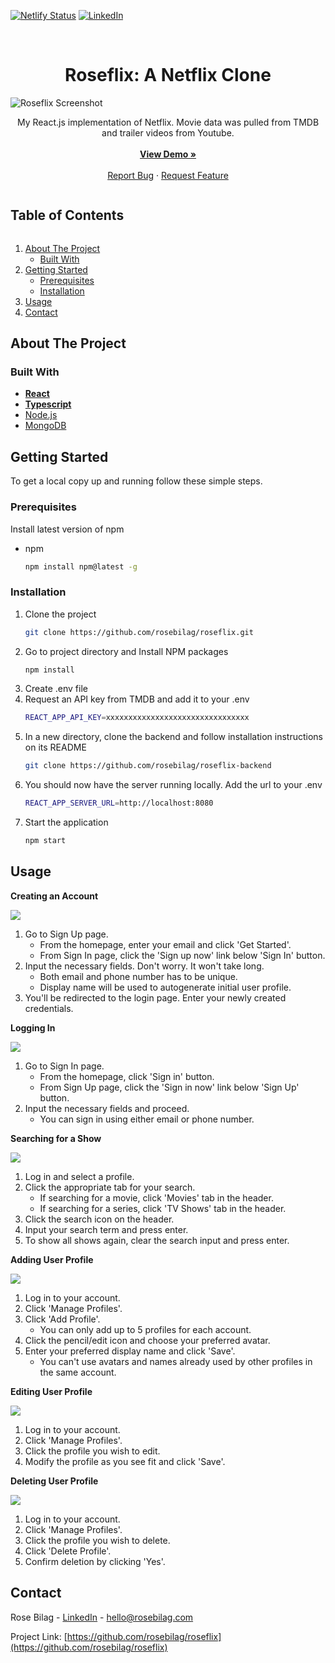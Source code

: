 [![Netlify Status][netlify-shield]][netlify-url]
[![LinkedIn][linkedin-shield]][linkedin-url]


<br />
<p align="center">
  <h1 align="center">Roseflix: A Netflix Clone</h1>
  <img src="./public/images/readme/Main.png" alt="Roseflix Screenshot">
  <p align="center">
    My React.js implementation of Netflix. Movie data was pulled from TMDB and trailer videos from Youtube.
    <br /><br />
    <a href="https://roseflix.netlify.app"><strong>View Demo »</strong></a>
    <br /><br />
    <a href="https://github.com/rosebilag/roseflix/issues">Report Bug</a>
    ·
    <a href="https://github.com/rosebilag/roseflix/issues">Request Feature</a>
  </p>
</p>








<h2 style="display: inline-block">Table of Contents</h2>
<ol>
  <li>
    <a href="#about-the-project">About The Project</a>
    <ul>
      <li><a href="#built-with">Built With</a></li>
    </ul>
  </li>
  <li>
    <a href="#getting-started">Getting Started</a>
    <ul>
      <li><a href="#prerequisites">Prerequisites</a></li>
      <li><a href="#installation">Installation</a></li>
    </ul>
  </li>
  <li><a href="#usage">Usage</a></li>
  <li><a href="#contact">Contact</a></li>
</ol>








## About The Project

### Built With
* **[React](https://reactjs.org/)**
* **[Typescript](https://www.typescriptlang.org/)**
* [Node.js](https://nodejs.org/en/)
* [MongoDB](https://www.mongodb.com/)








## Getting Started
To get a local copy up and running follow these simple steps.


### Prerequisites
Install latest version of npm
* npm
  ```sh
  npm install npm@latest -g
  ```

### Installation
1. Clone the project
   ```sh
   git clone https://github.com/rosebilag/roseflix.git
   ```
2. Go to project directory and Install NPM packages
   ```sh
   npm install
   ```
3. Create .env file 
4. Request an API key from TMDB and add it to your .env
   ```sh
   REACT_APP_API_KEY=xxxxxxxxxxxxxxxxxxxxxxxxxxxxxxxx
   ```
5. In a new directory, clone the backend and follow installation instructions on its README
   ```sh
   git clone https://github.com/rosebilag/roseflix-backend
   ```
6. You should now have the server running locally. Add the url to your .env
   ```sh
   REACT_APP_SERVER_URL=http://localhost:8080
   ```
7. Start the application
   ```sh
   npm start
   ```








## Usage
**Creating an Account**

![](./public/images/readme/Sign_Up.png)
1. Go to Sign Up page.
    - From the homepage, enter your email and click 'Get Started'.
    - From Sign In page, click the 'Sign up now' link below 'Sign In' button.
2. Input the necessary fields. Don't worry. It won't take long.
    - Both email and phone number has to be unique.
    - Display name will be used to autogenerate initial user profile.
3. You'll be redirected to the login page. Enter your newly created credentials.




**Logging In**

![](./public/images/readme/Sign_In.png)
1. Go to Sign In page.
    - From the homepage, click 'Sign in' button.
    - From Sign Up page, click the 'Sign in now' link below 'Sign Up' button.
2. Input the necessary fields and proceed.
    - You can sign in using either email or phone number.




**Searching for a Show**

![](./public/images/readme/Search.png)
1. Log in and select a profile.
2. Click the appropriate tab for your search.
    - If searching for a movie, click 'Movies' tab in the header.
    - If searching for a series, click 'TV Shows' tab in the header.
3. Click the search icon on the header.
4. Input your search term and press enter.
5. To show all shows again, clear the search input and press enter.




**Adding User Profile**

![](./public/images/readme/Add_Profile.png)
1. Log in to your account.
2. Click 'Manage Profiles'.
3. Click 'Add Profile'.
    - You can only add up to 5 profiles for each account.
4. Click the pencil/edit icon and choose your preferred avatar.
5. Enter your preferred display name and click 'Save'.
    - You can't use avatars and names already used by other profiles in the same account.




**Editing User Profile**

![](./public/images/readme/Edit_Profile.png)
1. Log in to your account.
2. Click 'Manage Profiles'.
3. Click the profile you wish to edit.
4. Modify the profile as you see fit and click 'Save'.




**Deleting User Profile**

![](./public/images/readme/Delete_Profile.png)
1. Log in to your account.
2. Click 'Manage Profiles'.
3. Click the profile you wish to delete.
4. Click 'Delete Profile'.
5. Confirm deletion by clicking 'Yes'.









## Contact
Rose Bilag - [LinkedIn](https://linkedin.com/rosejoybilag) - hello@rosebilag.com

Project Link: [https://github.com/rosebilag/roseflix](https://github.com/rosebilag/roseflix)


[netlify-shield]: https://img.shields.io/netlify/e828caa4-db91-4c8f-b1af-1333523dba5f?style=for-the-badge
[netlify-url]:https://app.netlify.com/sites/roseflix/deploys
[linkedin-shield]: https://img.shields.io/badge/-LinkedIn-black.svg?style=for-the-badge&logo=linkedin&colorB=555
[linkedin-url]: https://linkedin.com/in/rosebilag